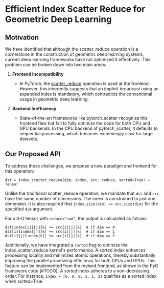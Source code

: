 # Efficient Index Scatter Reduce for Geometric Deep Learning

## Motivation
We have identified that although the scatter_reduce operation is a cornerstone in the construction of geometric deep learning systems, current deep learning frameworks have not optimized it effectively. This problem can be broken down into two main areas:

1. **Frontend Incompatibility**
   - In PyTorch, the [scatter_reduce](https://pytorch.org/docs/stable/generated/torch.Tensor.scatter_reduce_.html#torch.Tensor.scatter_reduce_) operation is used at the frontend. However, this inherently suggests that an implicit broadcast using an expanded index is mandatory, which contradicts the conventional usage in geometric deep learning.

2. **Backend Inefficiency**
   - State-of-the-art frameworks like pytorch_scatter recognize this frontend flaw but fail to fully optimize the code for both CPU and GPU backends. In the CPU backend of pytorch_scatter, it defaults to sequential processing, which becomes exceedingly slow for large datasets.

## Our Proposed API

To address these challenges, we propose a new paradigm and frontend for this operation:

```
dst = index_scatter_reduce(dim, index, src, reduce, sorted=True) → Tensor
```

Unlike the traditional scatter_reduce operation, we mandate that `dst` and `src` have the same number of dimensions. The index is constrained to just one dimension. It is also required that `index.size(dim) <= src.size(dim)` for the specified `dim` argument.

For a 3-D tensor with `reduce="sum"`, the output is calculated as follows:

```
dst[index[i]][j][k] += src[i][j][k]  # if dim == 0
dst[i][index[j]][k] += src[i][j][k]  # if dim == 1
dst[i][j][index[k]] += src[i][j][k]  # if dim == 2
```

Additionally, we have integrated a `sorted` flag to optimize the index_scatter_reduce kernel's performance. A sorted index enhances processing locality and minimizes atomic operations, thereby substantially improving the parallel processing efficiency for both CPUs and GPUs. This feature can be implemented from the revised frontend, as shown in the PyG framework code (#TODO). A sorted index adheres to a non-decreasing order. For instance, `index = [0, 0, 0, 1, 1, 2]` qualifies as a sorted index when sorted=True.